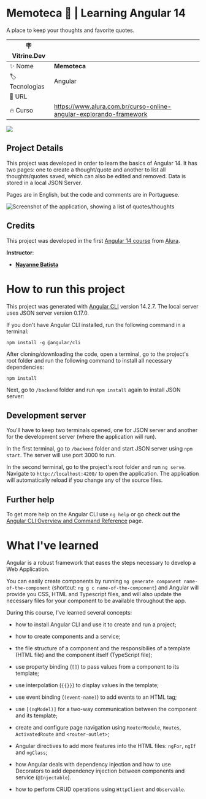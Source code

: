 # Memoteca 💭 | Learning Angular 14

A place to keep your thoughts and favorite quotes.

| :placard: Vitrine.Dev |     |
| -------------  | --- |
| :sparkles: Nome        | **Memoteca**
| :label: Tecnologias | Angular
| :rocket: URL         | 
| :fire: Curso     | https://www.alura.com.br/curso-online-angular-explorando-framework

![](https://user-images.githubusercontent.com/19349339/199535812-3ba61fa6-8f6a-48f7-997f-c4fea3baaef3.png#vitrinedev)

## Project Details

This project was developed in order to learn the basics of Angular 14. It has two pages: one to create a thought/quote and another to list all thoughts/quotes saved, which can also be edited and removed. Data is stored in a local JSON Server.

Pages are in English, but the code and comments are in Portuguese.

![Screenshot of the application, showing a list of quotes/thoughts](https://user-images.githubusercontent.com/19349339/199535412-23de427a-0591-43f3-adf6-7c0b3407e3d2.png)

## Credits

This project was developed in the first [Angular 14 course](https://www.alura.com.br/curso-online-angular-explorando-framework) from [Alura](https://www.alura.com.br).

**Instructor**: 
- **[Nayanne Batista](https://www.linkedin.com/in/nayannebatista/)**

# How to run this project
This project was generated with [Angular CLI](https://github.com/angular/angular-cli) version 14.2.7. The local server uses JSON server version 0.17.0.

If you don't have Angular CLI installed, run the following command in a terminal:

`npm install -g @angular/cli`

After cloning/downloading the code, open a terminal, go to the project's root folder and run the following command to install all necessary dependencies:

`npm install`

Next, go to `/backend` folder and run `npm install` again to install JSON server:

## Development server

You'll have to keep two terminals opened, one for JSON server and another for the development server (where the application will run).

In the first terminal, go to `/backend` folder and start JSON server using `npm start`. The server will use port 3000 to run.

In the second terminal, go to the project's root folder and run `ng serve`. Navigate to `http://localhost:4200/` to open the application. The application will automatically reload if you change any of the source files.

## Further help

To get more help on the Angular CLI use `ng help` or go check out the [Angular CLI Overview and Command Reference](https://angular.io/cli) page.

# What I've learned
Angular is a robust framework that eases the steps necessary to develop a Web Application. 

You can easily create components by running `ng generate component name-of-the-component` (shortcut: `ng g c name-of-the-component`) and Angular will provide you CSS, HTML and Typescript files, and will also update the necessary files for your component to be available throughout the app.

During this course, I've learned several concepts:

- how to install Angular CLI and use it to create and run a project;

- how to create components and a service;

- the file structure of a component and the responsibilies of a template (HTML file) and the component itself (TypeScript file);

- use property binding (`[]`) to pass values from a component to its template;

- use interpolation (`{{}}`) to display values in the template;

- use event binding (`(event-name)`) to add events to an HTML tag;

- use `[(ngModel)]` for a two-way communication between the component and its template;

- create and configure page navigation using `RouterModule`, `Routes`, `ActivatedRoute` and `<router-outlet>`;

- Angular directives to add more features into the HTML files: `ngFor`, `ngIf` and `ngClass`;

- how Angular deals with dependency injection and how to use Decorators to add dependency injection between components and service (`@Injectable`).

- how to perform CRUD operations using `HttpClient` and `Observable`.